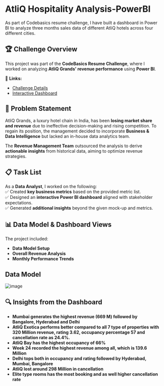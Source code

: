 # AtliQ Hospitality Analysis-PowerBI
As part of Codebasics resume challenge, I have built a dashboard in Power BI to analyze three months sales data of different AtliQ hotels across four different cities.

## 🏆 Challenge Overview  
This project was part of the **CodeBasics Resume Challenge**, where I worked on analyzing **AtliQ Grands' revenue performance** using **Power BI**.  

🔗 **Links:**  
- [Challenge Details](#)  
- [Interactive Dashboard](#)  

## 📌 Problem Statement  
AtliQ Grands, a luxury hotel chain in India, has been **losing market share and revenue** due to ineffective decision-making and rising competition. To regain its position, the management decided to incorporate **Business & Data Intelligence** but lacked an in-house data analytics team.  

The **Revenue Management Team** outsourced the analysis to derive **actionable insights** from historical data, aiming to optimize revenue strategies.  

## 📋 Task List  
As a **Data Analyst**, I worked on the following:  
✅ Created **key business metrics** based on the provided metric list.  
✅ Designed an **interactive Power BI dashboard** aligned with stakeholder expectations.  
✅ Generated **additional insights** beyond the given mock-up and metrics.  

## 📊 Data Model & Dashboard Views  
The project included:  
- **Data Model Setup** 
- **Overall Revenue Analysis**  
- **Monthly Performance Trends**  

## Data Model
![image](https://github.com/user-attachments/assets/941722e6-14a7-4381-871d-8a0b4e99ca6d)

## 🔍 Insights from the Dashboard  
- **Mumbai generates the highest revenue (669 M) followed by Bangalore, Hyderabad and Delhi**
- **AtliQ Exotica performs better compared to all 7 type of properties with 320 Million revenue, rating 3.62, occupancy percentage 57 and cancellation rate as 24.4%.**
- **AtliQ Bay has the highest occupancy of 66%**
- **Week 24 recorded the highest revenue among all, which is 139.6 Million**
- **Delhi tops both in occupancy and rating followed by Hyderabad, Mumbai, Bangalore**
- **AtliQ lost around 298 Million in cancellation**
- **Elite type rooms has the most booking and as well higher cancellation rate**
